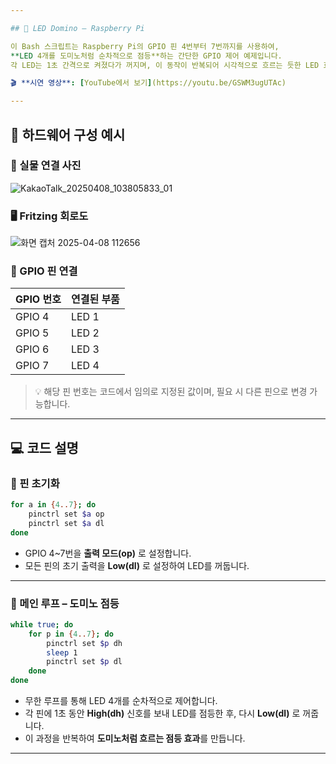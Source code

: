 ```yaml
---

## 📘 LED Domino – Raspberry Pi

이 Bash 스크립트는 Raspberry Pi의 GPIO 핀 4번부터 7번까지를 사용하여,  
**LED 4개를 도미노처럼 순차적으로 점등**하는 간단한 GPIO 제어 예제입니다.  
각 LED는 1초 간격으로 켜졌다가 꺼지며, 이 동작이 반복되어 시각적으로 흐르는 듯한 LED 효과를 보여줍니다.

🎬 **시연 영상**: [YouTube에서 보기](https://youtu.be/GSWM3ugUTAc)

---
```


## 🔌 하드웨어 구성 예시

### 📸 실물 연결 사진
![KakaoTalk_20250408_103805833_01](https://github.com/user-attachments/assets/6347278f-6821-464c-bee6-e347d14aa235)

### 🖥️ Fritzing 회로도
![화면 캡처 2025-04-08 112656](https://github.com/user-attachments/assets/35d7466e-ef95-42b2-84bb-06b0aba9575f)

### 📍 GPIO 핀 연결

| GPIO 번호 | 연결된 부품 |
|-----------|--------------|
| GPIO 4    | LED 1        |
| GPIO 5    | LED 2        |
| GPIO 6    | LED 3        |
| GPIO 7    | LED 4        |

> 💡 해당 핀 번호는 코드에서 임의로 지정된 값이며, 필요 시 다른 핀으로 변경 가능합니다.

---

## 💻 코드 설명

### 🔧 핀 초기화

```bash
for a in {4..7}; do
    pinctrl set $a op
    pinctrl set $a dl
done
```

- GPIO 4~7번을 **출력 모드(op)** 로 설정합니다.
- 모든 핀의 초기 출력을 **Low(dl)** 로 설정하여 LED를 꺼둡니다.

---

### 🔁 메인 루프 – 도미노 점등

```bash
while true; do
    for p in {4..7}; do
        pinctrl set $p dh
        sleep 1
        pinctrl set $p dl
    done
done
```

- 무한 루프를 통해 LED 4개를 순차적으로 제어합니다.
- 각 핀에 1초 동안 **High(dh)** 신호를 보내 LED를 점등한 후, 다시 **Low(dl)** 로 꺼줍니다.
- 이 과정을 반복하여 **도미노처럼 흐르는 점등 효과**를 만듭니다.

---


